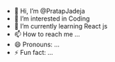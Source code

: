 - 👋 Hi, I’m @PratapJadeja
- 👀 I’m interested in Coding 
- 🌱 I’m currently learning React js 
- 📫 How to reach me ...
- 😄 Pronouns: ...
- ⚡ Fun fact: ...

<!---
PratapJadeja/PratapJadeja is a ✨ special ✨ repository because its `README.md` (this file) appears on your GitHub profile.
You can click the Preview link to take a look at your changes.
--->
